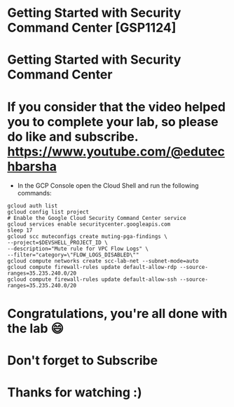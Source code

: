 
# Getting Started with Security Command Center [GSP1124]
# Getting Started with Security Command Center

# If you consider that the video helped you to complete your lab, so please do like and subscribe. https://www.youtube.com/@edutechbarsha
* In the GCP Console open the Cloud Shell and run the following commands:

```
gcloud auth list
gcloud config list project
# Enable the Google Cloud Security Command Center service
gcloud services enable securitycenter.googleapis.com
sleep 17
gcloud scc muteconfigs create muting-pga-findings \
--project=$DEVSHELL_PROJECT_ID \
--description="Mute rule for VPC Flow Logs" \
--filter="category=\"FLOW_LOGS_DISABLED\""
gcloud compute networks create scc-lab-net --subnet-mode=auto
gcloud compute firewall-rules update default-allow-rdp --source-ranges=35.235.240.0/20
gcloud compute firewall-rules update default-allow-ssh --source-ranges=35.235.240.0/20
```

# Congratulations, you're all done with the lab 😄
# Don't forget to Subscribe
# Thanks for watching :)
